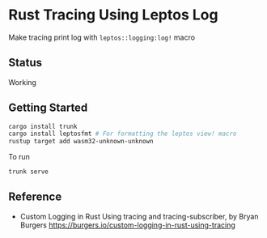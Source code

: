 # Rust Tracing Using Leptos Log

Make tracing print log with `leptos::logging:log!` macro

## Status

Working

## Getting Started

```bash
cargo install trunk
cargo install leptosfmt # For formatting the leptos view! macro
rustup target add wasm32-unknown-unknown
```

To run

```bash
trunk serve
```

## Reference

- Custom Logging in Rust Using tracing and tracing-subscriber, by Bryan Burgers
  <https://burgers.io/custom-logging-in-rust-using-tracing>
